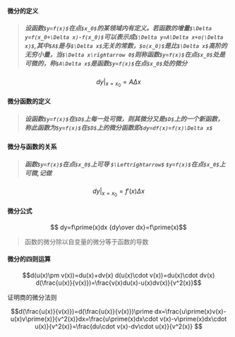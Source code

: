 #### 微分的定义
> ##### 设函数`$y=f(x)$`在点`$x_0$`的某领域内有定义。若函数的增量`$\Delta y=f(x_0+\Delta x)-f(x_0)$`可以表示成`$\Delta y=A\Delta x+o(\Delta x)$`,其中`$A$`是与`$\Delta x$`无关的常数，`$o(x_0)$`是比`$\Delta x$`高阶的无穷小量，当`$\Delta x\rightarrow 0$`则称函数`$y=f(x)$`在点`$x_0$`处是**可微**的，称`$A\Delta x$`是函数`$y=f(x)$`在点`$x_0$`处的**微分**
```math
    dy|_{x=x_0}=A\Delta x
```

#### 微分函数的定义
> ##### 设函数`$y=f(x)$`在`$D$`上每一处可微，则其微分又是`$D$`上的一个新函数，称此函数为`$y=f(x)$`在`$D$`上的微分函数即`$dy=df(x)=f(x)\Delta x$`


#### 微分与函数的关系

> ##### 函数`$y=f(x)$`在点`$x_0$`上可导 **`$\Leftrightarrow$`** `$y=f(x)$`在点`$x_0$`上可微,记做
```math
dy|_{x=x_0}=f\prime(x)\Delta x
```

#### 微分公式
```math
    dy=f\prime(x)dx
    
    {dy\over dx}=f\prime(x)
```
> 函数的微分除以自变量的微分等于函数的导数

#### 微分的四则运算
```math
d(u(x)\pm v(x))=du(x)+dv(x)

d(u(x)\cdot v(x))=du(x)\cdot dv(x)

d(\frac{u(x)}{v(x)})=\frac{v(x)du(x)-u(x)dv(x)}{v^2(x)}
```
证明商的微分法则
```math
d(\frac{u(x)}{v(x)})=d(\frac{u(x)}{v(x)})\prime dx=\frac{u\prime(x)v(x)-u(x)v\prime(x)}{v^2(x)}dx=\frac{u\prime(x)dx\cdot v(x)-v\prime(x)dx\cdot u(x)}{v^2(x)}=\frac{du\cdot v(x)-dv\cdot u(x)}{v^2(x)}    
```
